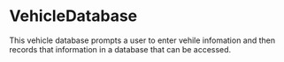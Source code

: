# VehicleDatabase
This vehicle database prompts a user to enter vehile infomation and then records that information in a database that can be accessed.
